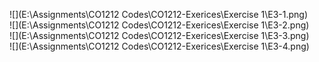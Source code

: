 ![](E:\Assignments\CO1212 Codes\CO1212-Exerices\Exercise 1\E3-1.png)  
![](E:\Assignments\CO1212 Codes\CO1212-Exerices\Exercise 1\E3-2.png)  
![](E:\Assignments\CO1212 Codes\CO1212-Exerices\Exercise 1\E3-3.png)  
![](E:\Assignments\CO1212 Codes\CO1212-Exerices\Exercise 1\E3-4.png)